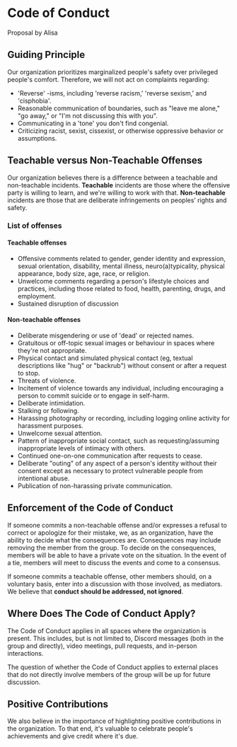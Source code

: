 # Code of Conduct

Proposal by Alisa

## Guiding Principle

Our organization prioritizes marginalized people's safety over privileged people's comfort. Therefore, we will not act on complaints regarding:

- 'Reverse' -isms, including 'reverse racism,' 'reverse sexism,' and 'cisphobia'.
- Reasonable communication of boundaries, such as "leave me alone," "go away," or "I'm not discussing this with you".
- Communicating in a 'tone' you don't find congenial.
- Criticizing racist, sexist, cissexist, or otherwise oppressive behavior or assumptions.

## Teachable versus Non-Teachable Offenses

Our organization believes there is a difference between a teachable and non-teachable incidents. **Teachable** incidents are those where the offensive party is willing to learn, and we're willing to work with that. **Non-teachable** incidents are those that are deliberate infringements on peoples’ rights and safety.

### List of offenses

#### Teachable offenses

- Offensive comments related to gender, gender identity and expression, sexual orientation, disability, mental illness, neuro(a)typicality, physical appearance, body size, age, race, or religion.
- Unwelcome comments regarding a person's lifestyle choices and practices, including those related to food, health, parenting, drugs, and employment.
- Sustained disruption of discussion

#### Non-teachable offenses

- Deliberate misgendering or use of 'dead' or rejected names.
- Gratuitous or off-topic sexual images or behaviour in spaces where they're not appropriate.
- Physical contact and simulated physical contact (eg, textual descriptions like "hug" or "backrub") without consent or after a request to stop.
- Threats of violence.
- Incitement of violence towards any individual, including encouraging a person to commit suicide or to engage in self-harm.
- Deliberate intimidation.
- Stalking or following.
- Harassing photography or recording, including logging online activity for harassment purposes.
- Unwelcome sexual attention.
- Pattern of inappropriate social contact, such as requesting/assuming inappropriate levels of intimacy with others.
- Continued one-on-one communication after requests to cease.
- Deliberate "outing" of any aspect of a person's identity without their consent except as necessary to protect vulnerable people from intentional abuse.
- Publication of non-harassing private communication.

## Enforcement of the Code of Conduct

If someone commits a non-teachable offense and/or expresses a refusal to correct or apologize for their mistake, we, as an organization, have the ability to decide what the consequences are. Consequences may include removing the member from the group. To decide on the consequences, members will be able to have a private vote on the situation. In the event of a tie, members will meet to discuss the events and come to a consensus.

If someone commits a teachable offense, other members should, on a voluntary basis, enter into a discussion with those involved, as mediators. We believe that **conduct should be addressed, not ignored**.

## Where Does The Code of Conduct Apply?

The Code of Conduct applies in all spaces where the organization is present. This includes, but is not limited to, Discord messages (both in the group and directly), video meetings, pull requests, and in-person interactions.

The question of whether the Code of Conduct applies to external places that do not directly involve members of the group will be up for future discussion.

## Positive Contributions

We also believe in the importance of highlighting positive contributions in the organization. To that end, it's valuable to celebrate people's achievements and give credit where it's due.
